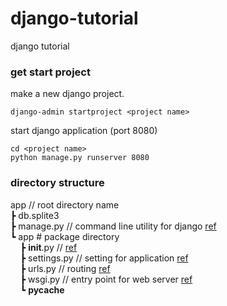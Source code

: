# django-tutorial
django tutorial

### get start project

make a new django project.
```
django-admin startproject <project name>
```

start django application (port 8080)
```
cd <project name>
python manage.py runserver 8080
```

### directory structure

app // root directory name<br>
┣ db.splite3<br>
┣ manage.py // command line utility for django [ref](https://docs.djangoproject.com/ja/2.0/ref/django-admin/)<br>
┗ app # package directory<br>
&nbsp;&nbsp;&nbsp;&nbsp;┣ __init__.py // [ref](https://docs.python.org/3/tutorial/modules.html#tut-packages)<br>
&nbsp;&nbsp;&nbsp;&nbsp;┣ settings.py // setting for application [ref](https://docs.djangoproject.com/ja/2.0/topics/settings/)<br>
&nbsp;&nbsp;&nbsp;&nbsp;┣ urls.py // routing [ref](https://docs.djangoproject.com/ja/2.0/topics/settings/)<br>
&nbsp;&nbsp;&nbsp;&nbsp;┣ wsgi.py // entry point for web server [ref](https://docs.djangoproject.com/ja/2.0/howto/deployment/wsgi/)<br>
&nbsp;&nbsp;&nbsp;&nbsp;┗ __pycache__<br>
